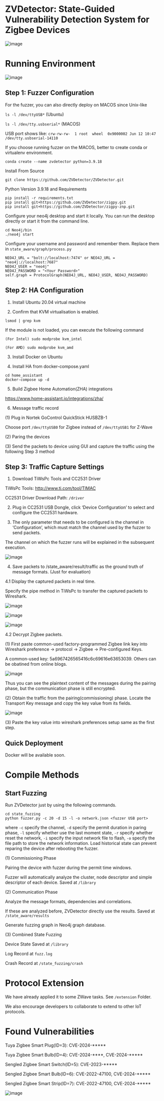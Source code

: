 # ZVDetector: State-Guided Vulnerability Detection System for Zigbee Devices

![image](https://github.com/ZVDetector/ZVDetector/blob/master/figure/arch.png)

# Running Environment

![image](https://github.com/ZVDetector/ZVDetector/blob/master/figure/testbed.png)

## Step 1: Fuzzer Configuration

For the fuzzer, you can also directly deploy on MACOS since Unix-like 

```ls -l /dev/ttyUSB*``` (Ubuntu)

```ls -l /dev/tty.usbserial*``` (MACOS)

USB port shows like: ```crw-rw-rw-  1 root  wheel  0x9000002 Jun 12 10:47 /dev/tty.usbserial-14110```

If you choose running fuzzer on the MACOS, better to create conda or virtualenv environment.

```conda create --name zvdetector python=3.9.18```

Install From Source
```
git clone https://github.com/ZVDetector/ZVDetector.git
```

Python Version 3.9.18 and Requirements

```
pip install -r requirements.txt 
pip install git+https://github.com/ZVDetector/zigpy.git
pip install git+https://github.com/ZVDetector/zigpy-znp.git
```

Configure your neo4j desktop and start it locally. You can run the desktop directly or start it from the command line.

```
cd Neo4j/bin
./neo4j start
```

Configure your username and password and remember them. Replace them  in ```state_aware/graph/process.py```
```
NEO4J_URL = "bolt://localhost:7474" or NEO4J_URL = "neo4j://localhost:7687"
NEO4J_USER = "neo4j"
NEO4J_PASSWORD = "<Your Password>"
self.graph = ProtocolGraph(NEO4J_URL, NEO4J_USER, NEO4J_PASSWORD)
```

## Step 2: HA Configuration

1. Install Ubuntu 20.04 virtual machine

2. Confirm that KVM virtualisation is enabled.

```lsmod | grep kvm```

If the module is not loaded, you can execute the following command

``` (For Intel) sudo modprobe kvm_intel ```

``` (For AMD) sudo modprobe kvm_amd ```

3. Install Docker on Ubuntu

4. Install HA from docker-compose.yaml

```
cd home_assistant
docker-compose up -d
```
5. Build Zigbee Home Automation(ZHA) integrations

https://www.home-assistant.io/integrations/zha/

6. Message traffic record

(1) Plug in Nortek GoControl QuickStick HUSBZB-1

Choose port ```/dev/ttyUSB0``` for Zigbee instead of  ```/dev/ttyUSB1``` for Z-Wave

(2) Paring the devices

(3) Send the packets to device using GUI and capture the traffic using the following Step 3 method

## Step 3: Traffic Capture Settings

1. Download TiWsPc Tools and CC2531 Driver

TiWsPc Tools: http://www.ti.com/tool/TIMAC

CC2531 Driver Download Path: ```/driver```

2. Plug in CC2531 USB Dongle, click ‘Device Configuration’ to select and configure the CC2531 hardware.

3. The only parameter that needs to be configured is the channel in ‘Configuration’, which must match the channel used by the fuzzer to send packets.

The channel on which the fuzzer runs will be explained in the subsequent execution.

![image](https://github.com/ZVDetector/ZVDetector/blob/master/figure/tc4.png)

4. Save packets to /state_aware/result/traffic as the ground truth of message formats. (Just for evaluation)

4.1 Display the captured packets in real time.

Specify the pipe method in TiWsPc to transfer the captured packets to Wireshark. 

![image](https://github.com/ZVDetector/ZVDetector/blob/master/figure/tc1.PNG)

![image](https://github.com/ZVDetector/ZVDetector/blob/master/figure/tc2.PNG)

![image](https://github.com/ZVDetector/ZVDetector/blob/master/figure/tc3.PNG)

4.2 Decrypt Zigbee packets.

(1) First paste common-used factory-programmed Zigbee link key into Wireshark preference -> protocol -> Zigbee -> Pre-configured Keys.

A common-used key: 5a6967426565416c6c69616e63653039. Others can be obatined from online blogs. 

![image](https://github.com/ZVDetector/ZVDetector/blob/master/figure/tc5.png)

Thus you can see the plaintext content of the messages during the pairing phase, but the communication phase is still encrypted.

(2) Obtain the traffic from the pairing(commissioning) phase. Locate the Transport Key message and copy the key value from its fields.

![image](https://github.com/ZVDetector/ZVDetector/blob/master/figure/traffic.jpg)

(3) Paste the key value into wireshark preferences setup same as the first step.


## Quick Deployment
Docker will be available soon.

# Compile Methods

## Start Fuzzing

Run ZVDetector just by using the following commands.

```
cd state_fuzzing
python fuzzer.py -c 20 -d 15 -l -o network.json <fuzzer USB port>
```
where ```-c``` specify the channel, ```-d``` specify the permit duration in paring phase, ```-l``` specify whether use the last moment state, ```-r``` specify whether reset the network, ```-i``` specify the input network file to flash,   ```-o``` specify the file path to store the network information. Load historical state can prevent reparing the device after rebooting the fuzzer. 

(1) Commissioning Phase

Pairing the device with fuzzer during the permit time windows.

Fuzzer will automatically analyze the cluster, node descriptor and simple descriptor of each device. Saved at ```/library```

(2) Communication Phase

Analyze the message formats, dependencies and correlations. 

If these are analyzed before, ZVDetector directly use the results. Saved at ```/state_aware/results```

Generate fuzzing graph in Neo4j graph database.

(3) Combined State Fuzzing

Device State Saved at ```/library```

Log Record at ```fuzz.log```

Crash Record at ```/state_fuzzing/crash```


# Protocol Extension

We have already applied it to some ZWave tasks. See ```/extension``` Folder. 

We also encourage developers to collaborate to extend to other IoT protocols.

# Found Vulnerabilities

Tuya Zigbee Smart Plug(ID=3): CVE-2024-*****

Tuya Zigbee Smart Bulb(ID=4): CVE-2024-****, CVE-2024-*****

Sengled Zigbee Smart Switch(ID=5): CVE-2023-*****

Sengled Zigbee Smart Bulb(ID=6): CVE-2022-47100, CVE-2024-*****

Sengled Zigbee Smart Strip(ID=7): CVE-2022-47100, CVE-2024-*****

![image](https://github.com/ZVDetector/ZVDetector/blob/master/figure/vulnerability.png)
